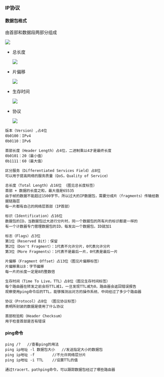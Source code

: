 ### IP协议

#### 数据包格式

由首部和数据段两部分组成

![](C:/Users/lijie/Desktop/ProgramNotes/Network/images/network_network_data_package.png)

+ 总长度

  ![](C:/Users/lijie/Desktop/ProgramNotes/Network/images/network_network_total_length.png)

+ 片偏移

  ![](C:/Users/lijie/Desktop/ProgramNotes/Network/images/network_network_offest.png)

+ 生存时间

  ![](C:/Users/lijie/Desktop/ProgramNotes/Network/images/network_network_surivial_time.png)

+ 协议

  ![](C:/Users/lijie/Desktop/ProgramNotes/Network/images/network_network_protocol.png)

```
版本（Version）,占4位
0b0100：IPv4
0b0110：IPv6

首部长度（Header Length）占4位，二进制乘以4才是最终长度
0b0101：20（最小值）
0b1111：60（最大值）

区分服务（Differentiated Services Field）占8位
可以用于提高网络的服务质量（QoS，Quality of Service）

总长度（Total Length）占16位 （图见总长度标签）
首部 + 数据的长度之和，最大值是65535
由于帧的数据不能超过1500字节，所以过大的IP数据包，需要分成片（fragments）传输给数据链路层
每一片都有自己的网络层首部（IP首部）

标识（Identification）占16位
数据包的ID，当数据包过大进行分片时，同一个数据包的所有片的标识都是一样的
有一个计数器专门管理数据包的ID，每发出一个数据包，ID就加1

标志（Flags）占3位
第1位（Reserved Bit）：保留
第2位（Don't Fragment）：1代表不允许分片，0代表允许分片
第3位（More Fragments）：1代表不是最后一片，0代表是最后一片

片偏移（Fragment Offset）占13位（图见片偏移标签）
片偏移乘以8：字节偏移
每一片的长度一定是8的整数倍

生存时间（Time To Live，TTL）占8位（图见生存时间标签）
每个路由器在转发之前会将TTL减1，一旦发现TTL减为0，路由器会返回错误报告
观察使用ping命令后的TTL，能够推测出对方的操作系统、中间经过了多少个路由器

协议（Protocol）占8位 （图见协议标签）
表明所封装的数据是使用了什么协议

首部校验和（Header Checksum）
用于检查首部是否有错误
```

#### ping命令

```
ping /?   //查看ping的用法
ping ip地址 -l 数据包大小   //发送指定大小的数据包
ping ip地址 -f        //不允许网络层分片
ping ip地址 -i TTL    //设置TTL的值

通过tracert、pathping命令，可以跟踪数据包经过了哪些路由器
```

## 